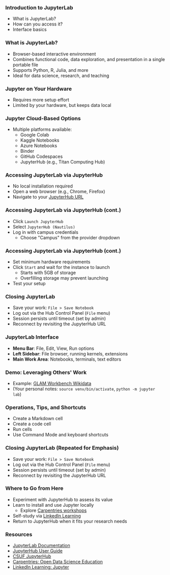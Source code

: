 ### Introduction to JupyterLab
- What is JupyterLab?
- How can you access it?
- Interface basics

### What is JupyterLab?
- Browser-based interactive environment
- Combines functional code, data exploration, and presentation in a single portable file
- Supports Python, R, Julia, and more
- Ideal for data science, research, and teaching

### Jupyter on Your Hardware
- Requires more setup effort
- Limited by your hardware, but keeps data local

### Jupyter Cloud-Based Options
- Multiple platforms available:
    - Google Colab
    - Kaggle Notebooks
    - Azure Notebooks
    - Binder
    - GitHub Codespaces
    - JupyterHub (e.g., Titan Computing Hub)

### Accessing JupyterLab via JupyterHub
- No local installation required
- Open a web browser (e.g., Chrome, Firefox)
- Navigate to your [JupyterHub URL](https://www.fullerton.edu/it/services/software/jupyter)

### Accessing JupyterLab via JupyterHub (cont.)
- Click `Launch JupyterHub`
- Select `JupyterHub (Nautilus)`
- Log in with campus credentials
    - Choose "Campus" from the provider dropdown

### Accessing JupyterLab via JupyterHub (cont.)
- Set minimum hardware requirements
- Click `Start` and wait for the instance to launch
    - Starts with 5GB of storage
    - Overfilling storage may prevent launching
- Test your setup

### Closing JupyterLab
- Save your work: `File > Save Notebook`
- Log out via the Hub Control Panel (`File` menu)
- Session persists until timeout (set by admin)
- Reconnect by revisiting the JupyterHub URL

### JupyterLab Interface
- **Menu Bar**: File, Edit, View, Run options
- **Left Sidebar**: File browser, running kernels, extensions
- **Main Work Area**: Notebooks, terminals, text editors

### Demo: Leveraging Others' Work
- Example: [GLAM Workbench Wikidata](https://glam-workbench.net/wikidata/)
- (Your personal notes: `source venv/bin/activate`, `python -m jupyter lab`)

### Operations, Tips, and Shortcuts
- Create a Markdown cell
- Create a code cell
- Run cells
- Use Command Mode and keyboard shortcuts

### Closing JupyterLab (Repeated for Emphasis)
- Save your work: `File > Save Notebook`
- Log out via the Hub Control Panel (`File` menu)
- Session persists until timeout (set by admin)
- Reconnect by revisiting the JupyterHub URL

### Where to Go from Here
- Experiment with JupyterHub to assess its value
- Learn to install and use Jupyter locally
    - Explore [Carpentries workshops](https://carpentries.org/workshops/upcoming-workshops/)
- Self-study via [LinkedIn Learning](https://www.linkedin.com/learning/introducing-jupyter/present-data-like-a-pro-with-jupyter)
- Return to JupyterHub when it fits your research needs

### Resources
- [JupyterLab Documentation](https://jupyterlab.readthedocs.io/en/stable/)
- [JupyterHub User Guide](https://nationalresearchplatform.org/documentation/userdocs/jupyter/jupyterhub-service/)
- [CSUF JupyterHub](https://www.fullerton.edu/it/services/software/jupyter/)
- [Carpentries: Open Data Science Education](https://carpentries.org/)
- [LinkedIn Learning: Jupyter](https://www.linkedin.com/learning/introducing-jupyter/)
